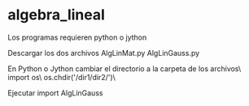 # algebra_lineal

Los programas requieren python o jython

Descargar los dos archivos
AlgLinMat.py
AlgLinGauss.py

En Python o Jython cambiar el directorio a la carpeta de los archivos\\
import os\\
os.chdir('/dir1/dir2/')\\

Ejecutar 
import AlgLinGauss
